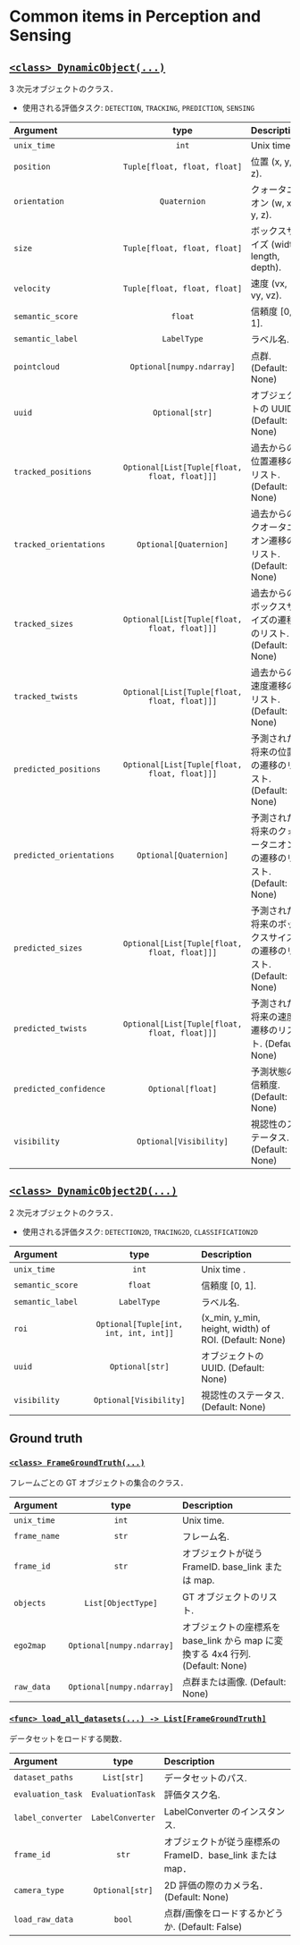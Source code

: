 # Common items in Perception and Sensing

## [`<class> DynamicObject(...)`](../../perception_eval/perception_eval/common/object.py)

3 次元オブジェクトのクラス．

- 使用される評価タスク: `DETECTION`, `TRACKING`, `PREDICTION`, `SENSING`

| Argument                 |                     type                     | Description                                                   |
| :----------------------- | :------------------------------------------: | :------------------------------------------------------------ |
| `unix_time`              |                    `int`                     | Unix time .                                                   |
| `position`               |         `Tuple[float, float, float]`         | 位置 (x, y, z).                                               |
| `orientation`            |                 `Quaternion`                 | クォータニオン (w, x, y, z).                                  |
| `size`                   |         `Tuple[float, float, float]`         | ボックスサイズ (width, length, depth).                        |
| `velocity`               |         `Tuple[float, float, float]`         | 速度 (vx, vy, vz).                                            |
| `semantic_score`         |                   `float`                    | 信頼度 [0, 1].                                                |
| `semantic_label`         |                 `LabelType`                  | ラベル名.                                                     |
| `pointcloud`             |          `Optional[numpy.ndarray]`           | 点群. (Default: None)                                         |
| `uuid`                   |               `Optional[str]`                | オブジェクトの UUID. (Default: None)                          |
| `tracked_positions`      | `Optional[List[Tuple[float, float, float]]]` | 過去からの位置遷移のリスト. (Default: None)                   |
| `tracked_orientations`   |            `Optional[Quaternion]`            | 過去からのクオータニオン遷移のリスト. (Default: None)         |
| `tracked_sizes`          | `Optional[List[Tuple[float, float, float]]]` | 過去からのボックスサイズの遷移のリスト. (Default: None)       |
| `tracked_twists`         | `Optional[List[Tuple[float, float, float]]]` | 過去からの速度遷移のリスト. (Default: None)                   |
| `predicted_positions`    | `Optional[List[Tuple[float, float, float]]]` | 予測された将来の位置の遷移のリスト. (Default: None)           |
| `predicted_orientations` |            `Optional[Quaternion]`            | 予測された将来のクォータニオンの遷移のリスト. (Default: None) |
| `predicted_sizes`        | `Optional[List[Tuple[float, float, float]]]` | 予測された将来のボックスサイズの遷移のリスト. (Default: None) |
| `predicted_twists`       | `Optional[List[Tuple[float, float, float]]]` | 予測された将来の速度遷移のリスト. (Default: None)             |
| `predicted_confidence`   |              `Optional[float]`               | 予測状態の信頼度. (Default: None)                             |
| `visibility`             |            `Optional[Visibility]`            | 視認性のステータス. (Default: None)                           |

## [`<class> DynamicObject2D(...)`](../../perception_eval/perception_eval/common/object2d.py)

2 次元オブジェクトのクラス．

- 使用される評価タスク: `DETECTION2D`, `TRACING2D`, `CLASSIFICATION2D`

| Argument         |                 type                  | Description                                           |
| :--------------- | :-----------------------------------: | :---------------------------------------------------- |
| `unix_time`      |                 `int`                 | Unix time .                                           |
| `semantic_score` |                `float`                | 信頼度 [0, 1].                                        |
| `semantic_label` |              `LabelType`              | ラベル名.                                             |
| `roi`            | `Optional[Tuple[int, int, int, int]]` | (x_min, y_min, height, width) of ROI. (Default: None) |
| `uuid`           |            `Optional[str]`            | オブジェクトの UUID. (Default: None)                  |
| `visibility`     |        `Optional[Visibility]`         | 視認性のステータス. (Default: None)                   |

## Ground truth

### [`<class> FrameGroundTruth(...)`](../../perception_eval/perception_eval/common/dataset.py)

フレームごとの GT オブジェクトの集合のクラス．

| Argument     |           type            | Description                                                                    |
| :----------- | :-----------------------: | :----------------------------------------------------------------------------- |
| `unix_time`  |           `int`           | Unix time.                                                                     |
| `frame_name` |           `str`           | フレーム名.                                                                    |
| `frame_id`   |           `str`           | オブジェクトが従う FrameID. base_link または map.                              |
| `objects`    |    `List[ObjectType]`     | GT オブジェクトのリスト.                                                       |
| `ego2map`    | `Optional[numpy.ndarray]` | オブジェクトの座標系を base_link から map に変換する 4x4 行列. (Default: None) |
| `raw_data`   | `Optional[numpy.ndarray]` | 点群または画像. (Default: None)                                                |

### [`<func> load_all_datasets(...) -> List[FrameGroundTruth]`](../../perception_eval/perception_eval/common/dataset.py)

データセットをロードする関数．

| Argument          |       type       | Description                                                |
| :---------------- | :--------------: | :--------------------------------------------------------- |
| `dataset_paths`   |   `List[str]`    | データセットのパス.                                        |
| `evaluation_task` | `EvaluationTask` | 評価タスク名.                                              |
| `label_converter` | `LabelConverter` | LabelConverter のインスタンス.                             |
| `frame_id`        |      `str`       | オブジェクトが従う座標系の FrameID．base_link または map． |
| `camera_type`     | `Optional[str]`  | 2D 評価の際のカメラ名．(Default: None)                     |
| `load_raw_data`   |      `bool`      | 点群/画像をロードするかどうか. (Default: False)            |
